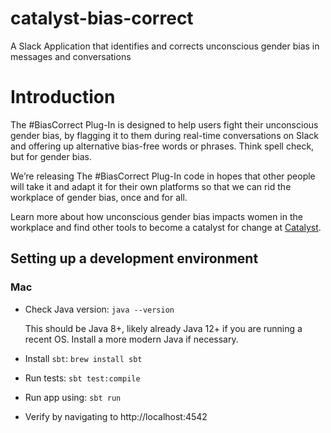 # catalyst-bias-correct
A Slack Application that identifies and corrects unconscious gender bias in messages and conversations

# Introduction
The #BiasCorrect Plug-In is designed to help users fight their unconscious gender bias, by flagging it to them during real-time conversations on Slack and offering up alternative bias-free words or phrases. Think spell check, but for gender bias.

We’re releasing The #BiasCorrect Plug-In code in hopes that other people will take it and adapt it for their own platforms so that we can rid the workplace of gender bias, once and for all.

Learn more about how unconscious gender bias impacts women in the workplace and find other tools to become a catalyst for change at [Catalyst](https://catalyst.org/biascorrect).

## Setting up a development environment

### Mac

* Check Java version: `java --version`
	
	This should be Java 8+, likely already Java 12+ if you are running a recent OS.  Install a more modern Java if necessary.

* Install `sbt`: `brew install sbt`
* Run tests: `sbt test:compile`
* Run app using: `sbt run`
* Verify by navigating to http://localhost:4542
